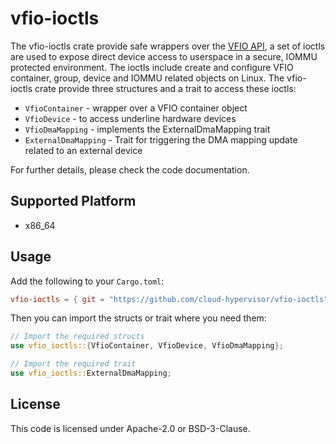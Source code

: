 # vfio-ioctls

The vfio-ioctls crate provide safe wrappers over the
[VFIO API](https://www.kernel.org/doc/Documentation/vfio.txt), a set of
ioctls are used to expose direct device access to userspace in a secure,
IOMMU protected environment. The ioctls include create and configure
VFIO container, group, device and IOMMU related objects on Linux.
The vfio-ioctls crate provide three structures and a trait to access
these ioctls:
- `VfioContainer` - wrapper over a VFIO container object
- `VfioDevice` - to access underline hardware devices
- `VfioDmaMapping` - implements the ExternalDmaMapping trait
- `ExternalDmaMapping` - Trait for triggering the DMA mapping update
related to an external device

For further details, please check the code documentation.

## Supported Platform

- x86_64

## Usage

Add the following to your `Cargo.toml`:
```toml
vfio-ioctls = { git = "https://github.com/cloud-hypervisor/vfio-ioctls", branch = "ch" }
```

Then you can import the structs or trait where you need them:
```rust
// Import the required structs
use vfio_ioctls::{VfioContainer, VfioDevice, VfioDmaMapping};

// Import the required trait
use vfio_ioctls::ExternalDmaMapping;
```

## License

This code is licensed under Apache-2.0 or BSD-3-Clause.
